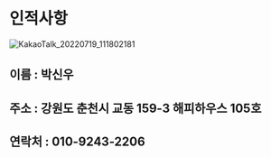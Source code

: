 # 인적사항
![KakaoTalk_20220719_111802181](https://user-images.githubusercontent.com/43162532/198289758-966b1759-77f7-4059-99a0-0fba35fa0573.jpg)
## 이름 : 박신우
## 주소 : 강원도 춘천시 교동 159-3 해피하우스 105호
## 연락처 : 010-9243-2206
